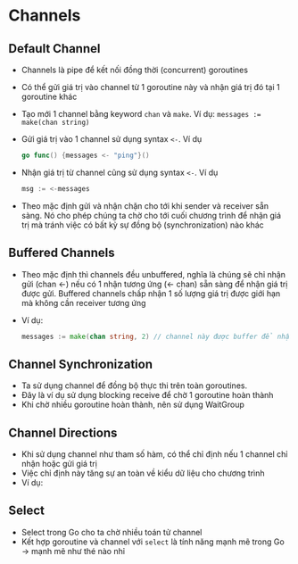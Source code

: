 # Channels

## Default Channel

- Channels là pipe để kết nối đồng thời (concurrent) goroutines
- Có thể gửi giá trị vào channel từ 1 goroutine này và nhận giá trị đó tại 1 goroutine khác
- Tạo mới 1 channel bằng keyword `chan` và `make`. Ví dụ: `messages := make(chan string)`
- Gửi giá trị vào 1 channel sử dụng syntax `<-`. Ví dụ

  ```go
  go func() {messages <- "ping"}()
  ```

- Nhận giá trị từ channel cũng sử dụng syntax `<-`. Ví dụ

  ```go
  msg := <-messages
  ```

- Theo mặc định gửi và nhận chặn cho tới khi sender và receiver sẵn sàng. Nó cho phép chúng ta chờ cho tới cuối chương trình để nhận giá trị mà tránh việc có bất kỳ sự đồng bộ (synchronization) nào khác

## Buffered Channels

- Theo mặc định thì channels đều unbuffered, nghĩa là chúng sẽ chỉ nhận gửi (chan <-) nếu có 1 nhận tương ứng (<- chan) sẵn sàng để nhận giá trị được gửi. Buffered channels chấp nhận 1 số lượng giá trị được giới hạn mà không cần receiver tương ứng
- Ví dụ:

  ```go
  messages := make(chan string, 2) // channel này được buffer để nhận tới 2 giá trị
  ```

## Channel Synchronization

- Ta sử dụng channel để đồng bộ thực thi trên toàn goroutines.
- Đây là ví dụ sử dụng blocking receive để chờ 1 goroutine hoàn thành
- Khi chờ nhiều goroutine hoàn thành, nên sử dụng WaitGroup

## Channel Directions

- Khi sử dụng channel như tham số hàm, có thể chỉ định nếu 1 channel chỉ nhận hoặc gửi giá trị
- Việc chỉ định này tăng sự an toàn về kiểu dữ liệu cho chương trình
- Ví dụ:

## Select

- Select trong Go cho ta chờ nhiều toán tử channel
- Kết hợp goroutine và channel với `select` là tính năng mạnh mẽ trong Go -> mạnh mẽ như thé nào nhỉ
